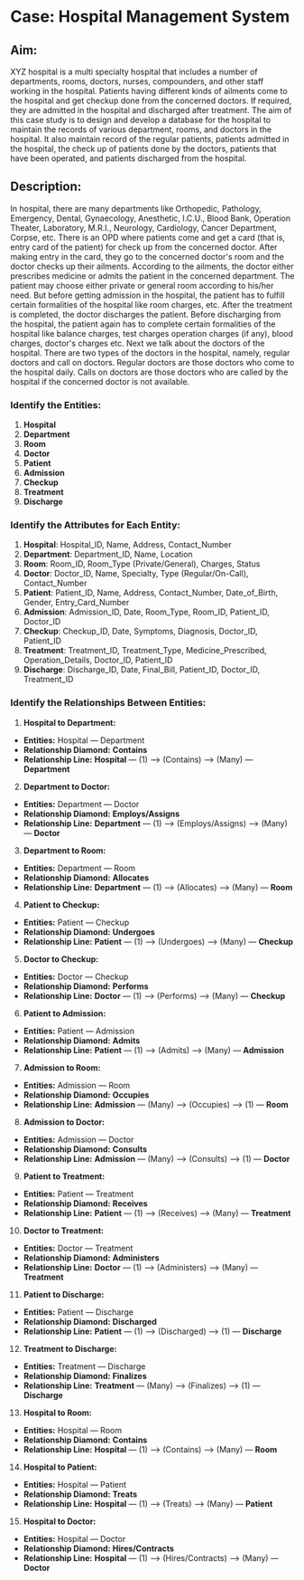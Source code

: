 # Case: Hospital Management System

## Aim:

XYZ hospital is a multi specialty hospital that includes a number of departments, rooms, doctors, nurses, compounders, and other staff working in the hospital. Patients having different kinds of ailments come to the hospital and get checkup done from the concerned doctors. If required, they are admitted in the hospital and discharged after treatment. The aim of this case study is to design and develop a database for the hospital to maintain the records of various department, rooms, and doctors in the hospital. It also maintain record of the regular patients, patients admitted in the hospital, the check up of patients done by the doctors, patients that have been operated, and patients discharged from the hospital.

## Description:

In hospital, there are many departments like Orthopedic, Pathology, Emergency, Dental, Gynaecology, Anesthetic, I.C.U., Blood Bank, Operation Theater, Laboratory, M.R.I., Neurology, Cardiology, Cancer Department, Corpse, etc. There is an OPD where patients come and get a card (that is, entry card of the patient) for check up from the concerned doctor. After making entry in the card, they go to the concerned doctor's room and the doctor checks up their ailments. According to the ailments, the doctor either prescribes medicine or admits the patient in the concerned department. The patient may choose either private or general room according to his/her need. But before getting admission in the hospital, the patient has to fulfill certain formalities of the hospital like room charges, etc. After the treatment is completed, the doctor discharges the patient. Before discharging from the hospital, the patient again has to complete certain formalities of the hospital like balance charges, test charges operation charges (if any), blood charges, doctor's charges etc. Next we talk about the doctors of the hospital. There are two types of the doctors in the hospital, namely, regular doctors and call on doctors. Regular doctors are those doctors who come to the hospital daily. Calls on doctors are those doctors who are called by the hospital if the concerned doctor is not available.

### Identify the Entities:

1.  **Hospital**
2.  **Department**
3.  **Room**
4.  **Doctor**
5.  **Patient**
6.  **Admission**
7.  **Checkup**
8.  **Treatment**
9.  **Discharge**

### Identify the Attributes for Each Entity:

1.  **Hospital**: Hospital_ID, Name, Address, Contact_Number
2.  **Department**: Department_ID, Name, Location
3.  **Room**: Room_ID, Room_Type (Private/General), Charges, Status
4.  **Doctor**: Doctor_ID, Name, Specialty, Type (Regular/On-Call), Contact_Number
5.  **Patient**: Patient_ID, Name, Address, Contact_Number, Date_of_Birth, Gender, Entry_Card_Number
6.  **Admission**: Admission_ID, Date, Room_Type, Room_ID, Patient_ID, Doctor_ID
7.  **Checkup**: Checkup_ID, Date, Symptoms, Diagnosis, Doctor_ID, Patient_ID
8.  **Treatment**: Treatment_ID, Treatment_Type, Medicine_Prescribed, Operation_Details, Doctor_ID, Patient_ID
9.  **Discharge**: Discharge_ID, Date, Final_Bill, Patient_ID, Doctor_ID, Treatment_ID

### Identify the Relationships Between Entities:

1. **Hospital to Department:**

- **Entities:** Hospital — Department
- **Relationship Diamond:** **Contains**
- **Relationship Line:** **Hospital** — (1) ⟶ (Contains) ⟶ (Many) — **Department**

2. **Department to Doctor:**

- **Entities:** Department — Doctor
- **Relationship Diamond:** **Employs/Assigns**
- **Relationship Line:** **Department** — (1) ⟶ (Employs/Assigns) ⟶ (Many) — **Doctor**

3. **Department to Room:**

- **Entities:** Department — Room
- **Relationship Diamond:** **Allocates**
- **Relationship Line:** **Department** — (1) ⟶ (Allocates) ⟶ (Many) — **Room**

4. **Patient to Checkup:**

- **Entities:** Patient — Checkup
- **Relationship Diamond:** **Undergoes**
- **Relationship Line:** **Patient** — (1) ⟶ (Undergoes) ⟶ (Many) — **Checkup**

5. **Doctor to Checkup:**

- **Entities:** Doctor — Checkup
- **Relationship Diamond:** **Performs**
- **Relationship Line:** **Doctor** — (1) ⟶ (Performs) ⟶ (Many) — **Checkup**

6. **Patient to Admission:**

- **Entities:** Patient — Admission
- **Relationship Diamond:** **Admits**
- **Relationship Line:** **Patient** — (1) ⟶ (Admits) ⟶ (Many) — **Admission**

7. **Admission to Room:**

- **Entities:** Admission — Room
- **Relationship Diamond:** **Occupies**
- **Relationship Line:** **Admission** — (Many) ⟶ (Occupies) ⟶ (1) — **Room**

8. **Admission to Doctor:**

- **Entities:** Admission — Doctor
- **Relationship Diamond:** **Consults**
- **Relationship Line:** **Admission** — (Many) ⟶ (Consults) ⟶ (1) — **Doctor**

9. **Patient to Treatment:**

- **Entities:** Patient — Treatment
- **Relationship Diamond:** **Receives**
- **Relationship Line:** **Patient** — (1) ⟶ (Receives) ⟶ (Many) — **Treatment**

10. **Doctor to Treatment:**

- **Entities:** Doctor — Treatment
- **Relationship Diamond:** **Administers**
- **Relationship Line:** **Doctor** — (1) ⟶ (Administers) ⟶ (Many) — **Treatment**

11. **Patient to Discharge:**

- **Entities:** Patient — Discharge
- **Relationship Diamond:** **Discharged**
- **Relationship Line:** **Patient** — (1) ⟶ (Discharged) ⟶ (1) — **Discharge**

12. **Treatment to Discharge:**

- **Entities:** Treatment — Discharge
- **Relationship Diamond:** **Finalizes**
- **Relationship Line:** **Treatment** — (Many) ⟶ (Finalizes) ⟶ (1) — **Discharge**

13. **Hospital to Room:**

- **Entities:** Hospital — Room
- **Relationship Diamond:** **Contains**
- **Relationship Line:** **Hospital** — (1) ⟶ (Contains) ⟶ (Many) — **Room**

14. **Hospital to Patient:**

- **Entities:** Hospital — Patient
- **Relationship Diamond:** **Treats**
- **Relationship Line:** **Hospital** — (1) ⟶ (Treats) ⟶ (Many) — **Patient**

15. **Hospital to Doctor:**

- **Entities:** Hospital — Doctor
- **Relationship Diamond:** **Hires/Contracts**
- **Relationship Line:** **Hospital** — (1) ⟶ (Hires/Contracts) ⟶ (Many) — **Doctor**
